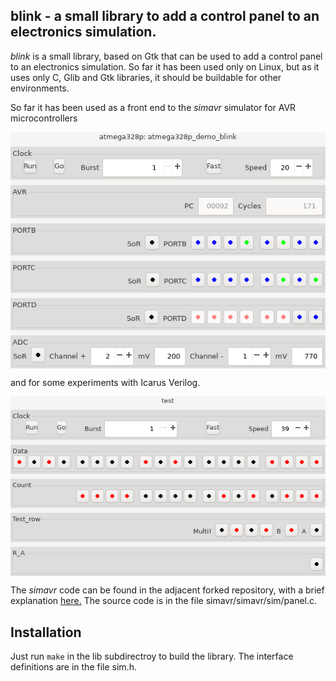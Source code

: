 blink - a small library to add a control panel to an electronics simulation.
-----

_blink_ is a small library, based on Gtk that can be used to add a control
panel to an electronics simulation.  So far it has been used only on Linux,
but as it uses only C, Glib and Gtk libraries, it should be buildable for other environments.

So far it has been used as a front end to the _simavr_ simulator for AVR
microcontrollers

<p><img src="./images/simavr.png" alt="Image of simavr window" style="display: block; margin-left: auto;  margin-right: auto;"/></p>

and for some experiments with Icarus Verilog.

<p><img src="./images/icarus.png" alt="Image of Verilog window" style="display: block; margin-left: auto;  margin-right: auto;"/></p>

The _simavr_ code can be found in the adjacent forked repository, with a brief explanation
<a href="../simavr/doc/Getting_Started.html#panel">here.</a>
The source code is in the file simavr/simavr/sim/panel.c.

Installation
------------
Just run `make` in the lib subdirectroy to build the library.
The interface definitions are in the file sim.h.

